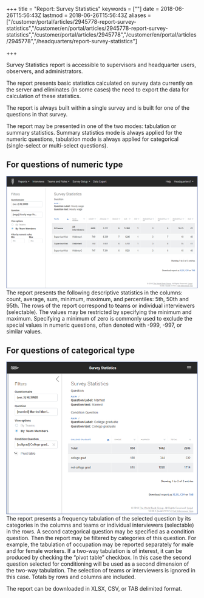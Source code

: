 ﻿+++
title = "Report: Survey Statistics"
keywords = [""]
date = 2018-06-26T15:56:43Z
lastmod = 2018-06-26T15:56:43Z
aliases = ["/customer/portal/articles/2945778-report-survey-statistics","/customer/en/portal/articles/2945778-report-survey-statistics","/customer/portal/articles/2945778","/customer/en/portal/articles/2945778","/headquarters/report-survey-statistics"]

+++

Survey Statistics report is accessible to supervisors and headquarter
users, observers, and administrators.  
  
The report presents basic statistics calculated on survey data currently
on the server and eliminates (in some cases) the need to export the data
for calculation of these statistics.  
  
The report is always built within a single survey and is built for one
of the questions in that survey.  
  
The report may be presented in one of the two modes: tabulation or
summary statistics. Summary statistics mode is always applied for the
numeric questions, tabulation mode is always applied for categorical
(single-select or multi-select questions).

For questions of numeric type
-----------------------------

<img src="images/886358.png" width="640" />  
The report presents the following descriptive statistics in the columns:
count, average, sum, minimum, maximum, and percentiles: 5th, 50th and
95th. The rows of the report correspond to teams or individual
interviewers (selectable). The values may be restricted by specifying
the minimum and maximum. Specifying a minimum of zero is commonly used
to exclude the special values in numeric questions, often denoted with
-999, -997, or similar values.

For questions of categorical type 
----------------------------------

<img src="images/886359.png" width="640" />  
The report presents a frequency tabulation of the selected question by
its categories in the columns and teams or individual interviewers
(selectable) in the rows. A second categorical question may be specified
as a condition question. Then the report may be filtered by categories
of this question. For example, the tabulation of occupation may be
reported separately for male and for female workers. If a two-way
tabulation is of interest, it can be produced by checking the “pivot
table” checkbox. In this case the second question selected for
conditioning will be used as a second dimension of the two-way
tabulation. The selection of teams or interviewers is ignored in this
case. Totals by rows and columns are included.  
  
The report can be downloaded in XLSX, CSV, or TAB delimited format.
